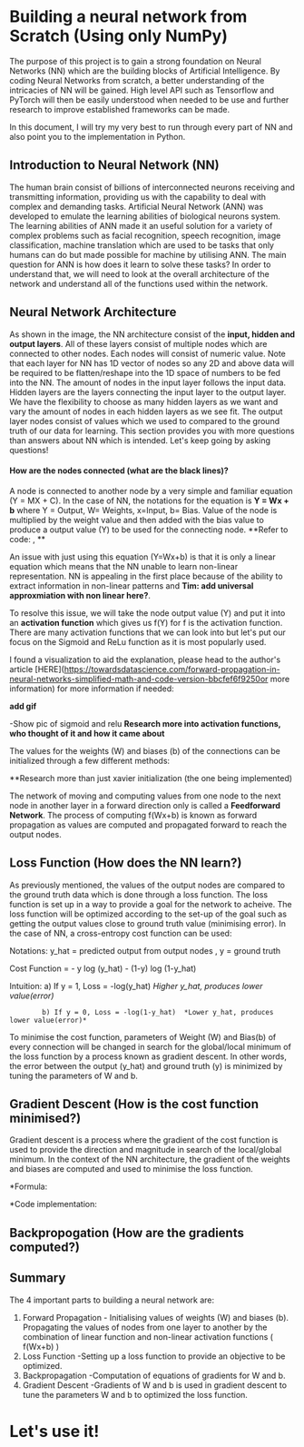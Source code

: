 # Building a neural network from Scratch (Using only NumPy)

The purpose of this project is to gain a strong foundation on Neural Networks (NN) which are the building blocks of Artificial Intelligence. By coding Neural Networks from scratch, a better understanding of the intricacies of NN will be gained. High level API such as Tensorflow and PyTorch will then be easily understood when needed to be use and further research to improve established frameworks can be made.

In this document, I will try my very best to run through every part of NN and also point you to the implementation in Python.

## Introduction to Neural Network (NN)

The human brain consist of billions of interconnected neurons receiving and transmitting information, providing us with the capability to deal with complex and demanding tasks. Artificial Neural Network (ANN) was developed to emulate the learning abilities of biological neurons system. The learning abilities of ANN made it an useful solution for a variety of complex problems such as facial recognition, speech recognition, image classification, machine translation which are used to be tasks that only humans can do but made possible for machine by utilising ANN. The main question for ANN is how does it learn to solve these tasks? In order to understand that, we will need to look at the overall architecture of the network and understand all of the functions used within the network.

## Neural Network Architecture

As shown in the image, the NN architecture consist of the **input, hidden and output layers**. All of these layers consist of multiple nodes which are connected to other nodes. Each nodes will consist of numeric value. Note that each layer for NN has 1D vector of nodes so any 2D and above data will be required to be flatten/reshape into the 1D space of numbers to be fed into the NN. The amount of nodes in the input layer follows the input data. Hidden layers are the layers connecting the input layer to the output layer. We have the flexibility to choose as many hidden layers as we want and vary the amount of nodes in each hidden layers as we see fit. The output layer nodes consist of values which we used to compared to the ground truth of our data for learning. This section provides you with more questions than answers about NN which is intended. Let's keep going by asking questions!

#### How are the nodes connected (what are the black lines)?

A node is connected to another node by a very simple and familiar equation (Y = MX + C). In the case of NN, the notations for the equation is **Y = Wx + b**  where  Y = Output, W= Weights, x=Input, b= Bias. Value of the node is multiplied by the weight value and then added with the bias value to produce a output value (Y) to be used for the connecting node. **Refer to code: , **

An issue with just using this equation (Y=Wx+b) is that it is only a linear equation which means that the NN unable to learn non-linear representation. NN is appealing in the first place because of the ability to extract information in non-linear patterns and **Tim: add universal approxmiation with non linear here?**.

To resolve this issue, we will take the node output value (Y) and put it into an **activation function** which gives us f(Y) for f is the activation function. There are many activation functions that we can look into but let's put our focus on the Sigmoid and ReLu function as it is most popularly used.


I found a visualization to aid the explanation, please head to the author's article [HERE](https://towardsdatascience.com/forward-propagation-in-neural-networks-simplified-math-and-code-version-bbcfef6f9250or more information) for more information if needed:

**add gif**


-Show pic of sigmoid and relu
**Research more into activation functions, who thought of it and how it came about**



The values for the weights (W) and biases (b) of the connections can be initialized through a few different methods:

**Research more than just xavier initialization (the one being implemented)

The network of moving and computing values from one node to the next node in another layer in a forward direction only is called a **Feedforward Network**. The process of computing f(Wx+b) is known as forward propagation as values are computed and propagated forward to reach the output nodes.


## Loss Function (How does the NN learn?)

As previously mentioned, the values of the output nodes are compared to the ground truth data which is done through a loss function. The loss function is set up in a way to provide a goal for the network to acheive. The loss function will be optimized according to the set-up of the goal such as getting the output values close to ground truth value (minimising error). In the case of NN, a cross-entropy cost function can be used: 

Notations: y_hat = predicted output from output nodes , y = ground truth

Cost Function = - y log (y_hat)  -  (1-y) log (1-y_hat) 

Intuition:  a) If y = 1, Loss = -log(y_hat)     *Higher y_hat, produces lower value(error)*

            b) If y = 0, Loss = -log(1-y_hat)  *Lower y_hat, produces lower value(error)*

To minimise the cost function, parameters of Weight (W) and Bias(b) of every connection will be changed in search for the global/local minimum of the loss function by a process known as gradient descent. In other words, the error between the output (y_hat) and ground truth (y) is minimized by tuning the parameters of W and b.


## Gradient Descent (How is the cost function minimised?)

Gradient descent is a process where the gradient of the cost function is used to provide the direction and magnitude in search of the local/global minimum. In the context of the NN architecture, the gradient of the weights and biases are computed and used to minimise the loss function. 

*Formula:

*Code implementation:


## Backpropogation (How are the gradients computed?)




## Summary

The 4 important parts to building a neural network are:

1. Forward Propagation - Initialising values of weights (W) and biases (b). Propagating the values of nodes from one layer to another by the combination of linear function and non-linear activation functions ( f(Wx+b) )
2. Loss Function  -Setting up a loss function to provide an objective to be optimized.
3. Backpropagation -Computation of equations of gradients for W and b.
4. Gradient Descent -Gradients of W and b is used in gradient descent to tune the parameters W and b to optimized the loss function.


# Let's use it!




